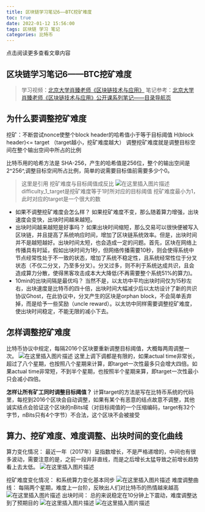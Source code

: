 ```yaml
---
title: 区块链学习笔记6——BTC挖矿难度
toc: true
date: 2022-01-12 15:56:00
tags: 区块链 学习 笔记
categories: 比特币
---
```


​​点击阅读更多查看文章内容<!--more-->

## 区块链学习笔记6——BTC挖矿难度
> 学习视频：[北京大学肖臻老师《区块链技术与应用》](https://www.bilibili.com/video/BV1Vt411X7JF)
> 笔记参考：[北京大学肖臻老师《区块链技术与应用》公开课系列笔记——目录导航页](https://blog.csdn.net/Mu_Xiaoye/article/details/104299664)

## 为什么要调整挖矿难度
挖矿：不断尝试nonce使整个block header的哈希值小于等于目标阈值 H(block header)<= target （target越小，挖矿难度越大）
调整挖矿难度就是调整目标空间在整个输出空间中所占的比例

比特币用的哈希方法是 SHA-256，产生的哈希值是256位，整个的输出空间是2^256^,调整目标空间所占比例，简单的说需要目标值前需要多少个0。

> 这里是引用
> 挖矿难度与目标阈值成反比
> ![在这里插入图片描述](https://cdn.jsdelivr.net/gh/shnpd/blog-pic@main/csdn/20250303163502269.png)
> difficulty_1_target是挖矿难度等于1时所对应的目标阈值
> 挖矿难度最小为1，此时对应的target是一个很大的数

 - 如果不调整挖矿难度会怎么样？
如果挖矿难度不变，那么随着算力增强，出块速度会变快，出块时间越来越短。
 - 出块时间越来越短是好事吗？
如果出块时间缩短，那么交易可以很快便被写入区块链，并且提高了系统响应时间，增加了区块链系统效率。但是，出块时间并不是越短越好。出块时间太短，也会造成一定的问题。首先，区块在网络上传播具有时延，假如出块时间为1秒，但网络传播需要10秒，则会使得系统中节点经常性处于不一致的状态，增加了系统不稳定性，且系统经常性位于分叉状态（不仅二分叉，乃至多分叉）。分叉过多，则不利于系统达成共识，且会造成算力分散，使得黑客攻击成本大大降低(不再需要整个系统51%的算力)。
 - 10min的出块间隔是最优吗？
 当然不是，以太坊中平均出块时间仅为15秒左右，出块速度是比特币的四十倍，出块时间大幅减少后以太坊设计了新的共识协议Ghost，在此协议中，分叉产生的区块是orphan block，不会简单丢弃掉，而是给予一些奖励（uncle reward）。以太坊中同样需要调整挖矿难度，使出块时间稳定，不能无限的减小下去。

## 怎样调整挖矿难度
比特币协议中规定，每隔2016个区块要重新调整目标阈值，大概每两周调整一次。
![在这里插入图片描述](https://cdn.jsdelivr.net/gh/shnpd/blog-pic@main/csdn/20250303163502270.png)
这里上调下调都是有限的，如果actual time非常长，超过了八个星期，也按照八个星期来计算，即target一次性最多只会增大四倍。如果actual time非常短，不到半个星期，也按照半个星期来算，即target一次性最小只会减小四倍。

**怎样让所有矿工同时调整目标阈值？**
计算target的方法是写在比特币系统的代码里，每挖到2016个区块会自动调整，如果有某个有恶意的结点故意不调整，其他诚实结点会验证这个区块的nBits域（对目标阈值的一个压缩编码，target有32个字节，nBits只有4个字节）不合法，这个区块不会被接受

## 算力、挖矿难度、难度调整、出块时间的变化曲线
算力变化情况：
最近一年（2017年）呈指数增长，不是严格递增的，中间也有很多波动，需要注意的是，之前一段并非直线，而是之后增长太猛导致之前增长趋势看上去太低。
![在这里插入图片描述](https://cdn.jsdelivr.net/gh/shnpd/blog-pic@main/csdn/20250303163502271.png)

挖矿难度变化情况：
和系统算力变化基本同步
![在这里插入图片描述](https://cdn.jsdelivr.net/gh/shnpd/blog-pic@main/csdn/20250303163502272.png)
难度调整曲线：
每隔两个星期，难度上一台阶，反映出人们对比特币的热情越来越高
![在这里插入图片描述](https://cdn.jsdelivr.net/gh/shnpd/blog-pic@main/csdn/20250303163502273.png)
出块时间：
总的来说稳定在10分钟上下震动，难度调整达到了预期目的
![在这里插入图片描述](https://cdn.jsdelivr.net/gh/shnpd/blog-pic@main/csdn/20250303163502274.png)
![在这里插入图片描述](https://cdn.jsdelivr.net/gh/shnpd/blog-pic@main/csdn/20250303163502275.png)